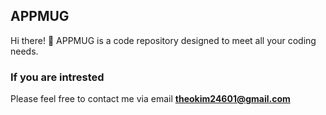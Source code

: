 ## APPMUG
Hi there! 👋 APPMUG is a code repository designed to meet all your coding needs. 

### If you are intrested
Please feel free to contact me via email **theokim24601@gmail.com**
